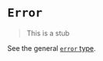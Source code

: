 # `Error`

> This is a stub

See the general [`error` type][type-error].

[type-error]: ../../../../reference/types/error.md
